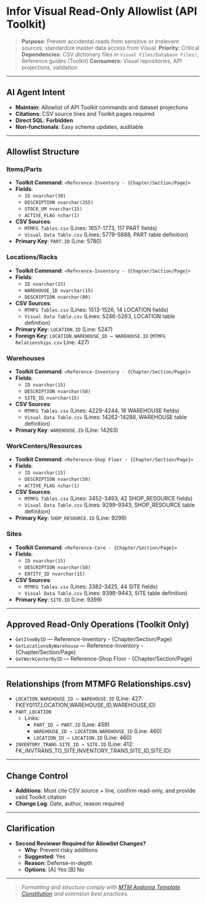 # Infor Visual Read-Only Allowlist (API Toolkit)

> **Purpose:** Prevent accidental reads from sensitive or irrelevant sources; standardize master data access from Visual.
> **Priority:** Critical
> **Dependencies:** CSV dictionary files in `Visual Files/Database Files/`, Reference guides (Toolkit)
> **Consumers:** Visual repositories, API projections, validation

---

## AI Agent Intent

- **Maintain**: Allowlist of API Toolkit commands and dataset projections
- **Citations**: CSV source lines and Toolkit pages required
- **Direct SQL**: **Forbidden**
- **Non-functionals**: Easy schema updates, auditable

---

## Allowlist Structure

### Items/Parts

- **Toolkit Command**: `<Reference-Inventory - {Chapter/Section/Page}>`
- **Fields**:
  - `ID nvarchar(30)`
  - `DESCRIPTION nvarchar(255)`
  - `STOCK_UM nvarchar(15)`
  - `ACTIVE_FLAG nchar(1)`
- **CSV Sources**:
  - `MTMFG Tables.csv` (Lines: 1657-1773, 117 PART fields)
  - `Visual Data Table.csv` (Lines: 5779-5888, PART table definition)
- **Primary Key**: `PART.ID` (Line: 5780)

### Locations/Racks

- **Toolkit Command**: `<Reference-Inventory - {Chapter/Section/Page}>`
- **Fields**:
  - `ID nvarchar(15)`
  - `WAREHOUSE_ID nvarchar(15)`
  - `DESCRIPTION nvarchar(80)`
- **CSV Sources**:
  - `MTMFG Tables.csv` (Lines: 1513-1526, 14 LOCATION fields)
  - `Visual Data Table.csv` (Lines: 5246-5263, LOCATION table definition)
- **Primary Key**: `LOCATION.ID` (Line: 5247)
- **Foreign Key**: `LOCATION.WAREHOUSE_ID → WAREHOUSE.ID` (`MTMFG Relationships.csv` Line: 427)

### Warehouses

- **Toolkit Command**: `<Reference-Inventory - {Chapter/Section/Page}>`
- **Fields**:
  - `ID nvarchar(15)`
  - `DESCRIPTION nvarchar(50)`
  - `SITE_ID nvarchar(15)`
- **CSV Sources**:
  - `MTMFG Tables.csv` (Lines: 4229-4244, 16 WAREHOUSE fields)
  - `Visual Data Table.csv` (Lines: 14262-14288, WAREHOUSE table definition)
- **Primary Key**: `WAREHOUSE.ID` (Line: 14263)

### WorkCenters/Resources

- **Toolkit Command**: `<Reference-Shop Floor - {Chapter/Section/Page}>`
- **Fields**:
  - `ID nvarchar(15)`
  - `DESCRIPTION nvarchar(50)`
  - `ACTIVE_FLAG nchar(1)`
- **CSV Sources**:
  - `MTMFG Tables.csv` (Lines: 3452-3493, 42 SHOP_RESOURCE fields)
  - `Visual Data Table.csv` (Lines: 9299-9343, SHOP_RESOURCE table definition)
- **Primary Key**: `SHOP_RESOURCE.ID` (Line: 9299)

### Sites

- **Toolkit Command**: `<Reference-Core - {Chapter/Section/Page}>`
- **Fields**:
  - `ID nvarchar(15)`
  - `DESCRIPTION nvarchar(50)`
  - `ENTITY_ID nvarchar(15)`
- **CSV Sources**:
  - `MTMFG Tables.csv` (Lines: 3382-3425, 44 SITE fields)
  - `Visual Data Table.csv` (Lines: 9398-9443, SITE table definition)
- **Primary Key**: `SITE.ID` (Line: 9399)

---

## Approved Read-Only Operations (Toolkit Only)

- `GetItemByID` — Reference-Inventory - {Chapter/Section/Page}
- `GetLocationsByWarehouse` — Reference-Inventory - {Chapter/Section/Page}
- `GetWorkCenterByID` — Reference-Shop Floor - {Chapter/Section/Page}

---

## Relationships (from MTMFG Relationships.csv)

- `LOCATION.WAREHOUSE_ID → WAREHOUSE.ID` (Line: 427: FKEY0117,LOCATION,WAREHOUSE_ID,WAREHOUSE,ID)
- `PART_LOCATION`
  - Links:
    - `PART_ID → PART.ID` (Line: 459)
    - `WAREHOUSE_ID → LOCATION.WAREHOUSE_ID` (Line: 460)
    - `LOCATION_ID → LOCATION.ID` (Line: 460)
- `INVENTORY_TRANS.SITE_ID → SITE.ID` (Line: 412: FK_INVTRANS_TO_SITE,INVENTORY_TRANS,SITE_ID,SITE,ID)

---

## Change Control

- **Additions**: Must cite CSV source + line, confirm read-only, and provide valid Toolkit citation
- **Change Log**: Date, author, reason required

---

## Clarification

- **Second Reviewer Required for Allowlist Changes?**
  - **Why**: Prevent risky additions
  - **Suggested**: Yes
  - **Reason**: Defense-in-depth
  - **Options**: [A] Yes [B] No

---

> _Formatting and structure comply with [MTM Avalonia Template Constitution](../.specify/memory/constitution.md) and extension best practices._
